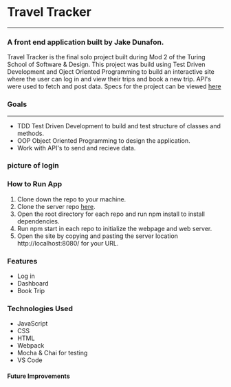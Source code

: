 # Travel Tracker
---

### A front end application built by Jake Dunafon.
Travel Tracker is the final solo project built during Mod 2 of the Turing School of Software & Design. This project was build using Test Driven Development and Oject Oriented Programming to build an interactive site where the user can log in and view their trips and book a new trip. API's were used to fetch and post data. Specs for the project can be viewed [here](https://frontend.turing.edu/projects/travel-tracker.html)

### Goals
---

- TDD Test Driven Development to build and test structure of classes and methods.
- OOP Object Oriented Programming to design the application. 
- Work with API's to send and recieve data.

### picture of login

### How to Run App
1. Clone down the repo to your machine.
2. Clone the server repo [here](https://github.com/turingschool-examples/travel-tracker-api).
3. Open the root directory for each repo and run npm install to install dependencies.
4. Run npm start in each repo to initialize the webpage and web server.
5. Open the site by copying and pasting the server location http://localhost:8080/ for your URL.

### Features
- Log in
- Dashboard
- Book Trip

### Technologies Used
- JavaScript
- CSS 
- HTML
- Webpack
- Mocha & Chai for testing
- VS Code

#### Future Improvements 


